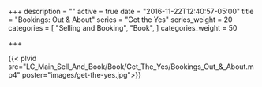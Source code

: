 +++
description = ""
active = true
date = "2016-11-22T12:40:57-05:00"
title = "Bookings: Out & About"
series = "Get the Yes"
series_weight = 20
categories = [
  "Selling and Booking",
  "Book",
]
categories_weight = 50

+++

{{< plvid src="LC_Main_Sell_And_Book/Book/Get_The_Yes/Bookings_Out_&_About.mp4" poster="images/get-the-yes.jpg">}}
